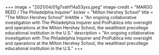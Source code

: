 +++
image = "2021/04/01g7vahf14a53yxs.jpeg"
image-credit = "MARGO REED / The Philadelphia Inquirer"
kicker = "Milton Hershey School"
title = "The Milton Hershey School"
linktitle = "An ongoing collaborative investigation with The Philadelphia Inquirer and ProPublica into oversight and operations at the Milton Hershey School, the wealthiest precollege educational institution in the U.S."
description = "An ongoing collaborative investigation with The Philadelphia Inquirer and ProPublica into oversight and operations at the Milton Hershey School, the wealthiest precollege educational institution in the U.S."
+++
